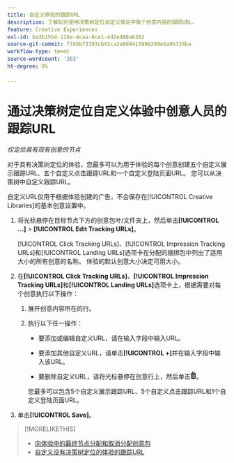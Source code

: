 ```yaml
---
title: 自定义体验的跟踪URL
description: 了解如何使用决策树定位自定义体验中每个创意内容的跟踪URL。
feature: Creative Experiences
exl-id: ba3b15b4-116e-4caa-8ce1-4d2e488a6362
source-git-commit: f7d5bf3193cb41ca2a0d4415998209e5a9b724ba
workflow-type: tm+mt
source-wordcount: '263'
ht-degree: 0%

---
```


# 通过决策树定位自定义体验中创意人员的跟踪URL

*仅定位具有现有创意的节点*

对于具有决策树定位的体验，您最多可以为用于体验的每个创意创建五个自定义展示跟踪URL、五个自定义点击跟踪URL和一个自定义登陆页面URL。 您可以从决策树中自定义跟踪URL。

自定义URL仅用于根据体验创建的广告，不会保存在[!UICONTROL Creative Libraries]的基本创意设置中。

1. 将光标悬停在目标节点下方的创意包叶/文件夹上，然后单击&#x200B;**[!UICONTROL ...]** > **[!UICONTROL Edit Tracking URLs]**。

   [!UICONTROL Click Tracking URLs]、[!UICONTROL Impression Tracking URLs]和[!UICONTROL Landing URLs]选项卡在分配的捆绑包中列出了适用大小的所有创意的名称。 体验的默认创意大小决定可用大小。<!-- There's no distinct "Creative Sizes" setting. -->

1. 在&#x200B;**[!UICONTROL Click Tracking URLs]**、**[!UICONTROL Impression Tracking URLs]**&#x200B;和&#x200B;**[!UICONTROL Landing URLs]**&#x200B;选项卡上，根据需要对每个创意执行以下操作：

   1. 展开创意内容所在的行。

   1. 执行以下任一操作：

      * 要添加或编辑自定义URL，请在输入字段中输入URL。

      * 要添加其他自定义URL，请单击&#x200B;**[!UICONTROL +]**&#x200B;并在输入字段中输入该URL。

      * 要删除自定义URL，请将光标悬停在创意行上，然后单击![删除](/help/creative/assets/delete.png "删除")。

      您最多可以包含5个自定义展示跟踪URL、5个自定义点击跟踪URL和1个自定义登陆页面URL。

1. 单击&#x200B;**[!UICONTROL Save]**。

>[!MORELIKETHIS]
>
>* [向体验中的最终节点分配和取消分配创意包](/help/creative/experiences/experience-assign-creative-bundles.md)
>* [自定义没有决策树定位的体验的跟踪URL](experience-tracking-urls-no-targeting.md)
